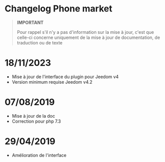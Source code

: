 # Changelog Phone market

>**IMPORTANT**
>
>Pour rappel s'il n'y a pas d'information sur la mise à jour, c'est que celle-ci concerne uniquement de la mise à jour de documentation, de traduction ou de texte

# 18/11/2023

- Mise à jour de l'interface du plugin pour Jeedom v4
- Version minimum requise Jeedom v4.2

# 07/08/2019

- Mise à jour de la doc
- Correction pour php 7.3

# 29/04/2019

- Amélioration de l'interface

